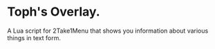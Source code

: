 # Toph's Overlay.
A Lua script for 2Take1Menu that shows you information about various things in text form.
